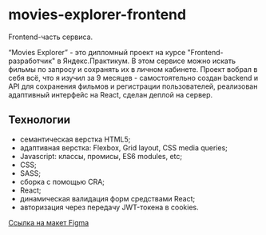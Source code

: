 # movies-explorer-frontend
Frontend-часть сервиса.

“Movies Explorer” - это дипломный проект на курсе "Frontend-разработчик" в Яндекс.Практикум. В этом сервисе можно искать фильмы по запросу и сохранять их в личном кабинете. Проект вобрал в себя всё, что я изучил за 9 месяцев - самостоятельно создан backend и API для сохранения фильмов и регистрации пользователей, реализован адаптивный интерфейс на React, сделан деплой на сервер.

## Технологии
- семантическая верстка HTML5;
- адаптивная верстка: Flexbox, Grid layout, CSS media queries;
- Javascript: классы, промисы, ES6 modules, etc;
- CSS;
- SASS;
- сборка с помощью CRA;
- React;
- динамическая валидация форм средствами React;
- авторизация через передачу JWT-токена в cookies.

[Ссылка на макет Figma](https://disk.yandex.ru/d/l8IpsoxpArjS9Q)
